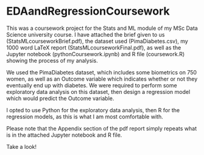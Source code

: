 # EDAandRegressionCoursework

This was a coursework project for the Stats and ML module of my MSc Data Science university course. I have attached the brief given to us (StatsMLcourseworkBrief.pdf), the dataset used (PimaDiabetes.csv), my 1000 word LaTeX report (StatsMLcourseworkFinal.pdf), as well as the Jupyter notebook (pythonCoursework.ipynb) and R file (coursework.R) showing the process of my analysis.

We used the PimaDiabetes dataset, which includes some biometrics on 750 women, as well as an Outcome variable which indicates whether or not they eventually end up with diabetes. We were required to perform some exploratory data analysis on this dataset, then design a regression model which would predict the Outcome variable. 

I opted to use Python for the exploratory data analysis, then R for the regression models, as this is what I am most comfortable with.

Please note that the Appendix section of the pdf report simply repeats what is in the attached Jupyter notebook and R file.

Take a look!


